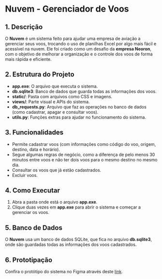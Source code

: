 # Nuvem - Gerenciador de Voos

## 1. Descrição
O **Nuvem** é um sistema feito para ajudar uma empresa de aviação a gerenciar seus voos, trocando o uso de planilhas Excel por algo mais fácil e acessível na nuvem. Ele foi criado como um desafio da **empresa Neoron**, com o objetivo de melhorar a organização e o controle dos voos de forma mais rápida e eficiente.

## 2. Estrutura do Projeto
- **app.exe**: O arquivo que executa o sistema.
- **db.sqlite3**: Banco de dados que guarda todas as informações dos voos.
- **static/**: Pasta com arquivos como CSS e imagens.
- **views/**: Parte visual e APIs do sistema.
- **db_requests.py**: Arquivo que faz as operações no banco de dados (como cadastrar, apagar e consultar voos).
- **utils.py**: Funções extras para ajudar no funcionamento do sistema.

## 3. Funcionalidades
- Permite cadastrar voos (com informações como código do voo, origem, destino, data e horário).
- Segue algumas regras de negócio, como a diferença de pelo menos 30 minutos entre voos e não ter dois voos para o mesmo destino no mesmo dia.
- Consultar os voos que já estão cadastrados.
- Excluir voos.

## 4. Como Executar
1. Abra a pasta onde está o arquivo **app.exe**.
2. Clique duas vezes em **app.exe** para abrir o sistema e começar a gerenciar os voos.

## 5. Banco de Dados
O **Nuvem** usa um banco de dados SQLite, que fica no arquivo **db.sqlite3**, onde são guardadas todas as informações dos voos cadastrados.

## 6. Prototipação
Confira o protótipo do sistema no Figma através deste [link](https://www.figma.com/proto/e8MGYLiuK10rdNLaH9iptt/Nuvem---Neoron?node-id=1-2&node-type=canvas&t=rviI3ivakl10k4h5-0&scaling=min-zoom&content-scaling=fixed&page-id=0%3A1&starting-point-node-id=1%3A2).
